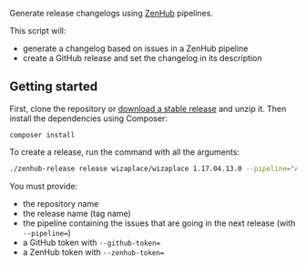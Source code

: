 Generate release changelogs using [ZenHub](https://www.zenhub.com/) pipelines.

This script will:

- generate a changelog based on issues in a ZenHub pipeline
- create a GitHub release and set the changelog in its description

## Getting started

First, clone the repository or [download a stable release](https://github.com/wizaplace/zenhub-release/releases) and unzip it. Then install the dependencies using Composer:

```
composer install
```

To create a release, run the command with all the arguments:

```bash
./zenhub-release release wizaplace/wizaplace 1.17.04.13.0 --pipeline="À déployer" --github-token=... --zenhub-token=...
```

You must provide:

- the repository name
- the release name (tag name)
- the pipeline containing the issues that are going in the next release (with `--pipeline=`)
- a GitHub token with `--github-token=`
- a ZenHub token with `--zenhub-token=`

